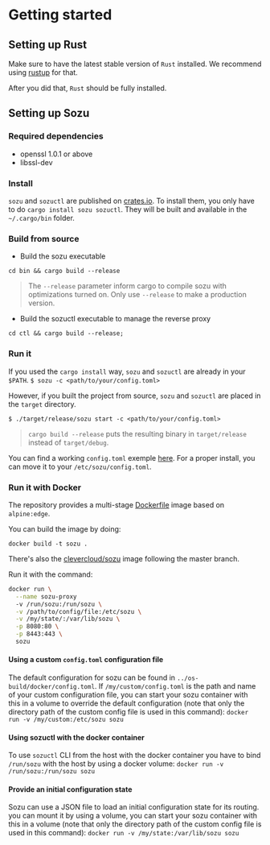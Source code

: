 # Getting started

## Setting up Rust

Make sure to have the latest stable version of `Rust` installed.
We recommend using [rustup][ru] for that.


After you did that, `Rust` should be fully installed.

## Setting up Sozu

### Required dependencies

* openssl 1.0.1 or above
* libssl-dev

### Install

`sozu` and `sozuctl` are published on [crates.io][cr]. To install them, you only have to do `cargo install sozu sozuctl`. They will be built and available in the `~/.cargo/bin` folder.

### Build from source

* Build the sozu executable 

`cd bin && cargo build --release` 

> The `--release` parameter inform cargo to compile sozu with optimizations turned on.
> Only use `--release` to make a production version.

* Build the sozuctl executable to manage the reverse proxy

`cd ctl && cargo build --release;`

### Run it

If you used the `cargo install` way, `sozu` and `sozuctl` are already in your `$PATH`.
`$ sozu -c <path/to/your/config.toml>`

However, if you built the project from source, `sozu` and `sozuctl` are placed in the `target` directory.

`$ ./target/release/sozu start -c <path/to/your/config.toml>`

> `cargo build --release` puts the resulting binary in `target/release` instead of `target/debug`.

You can find a working `config.toml` exemple [here][cfg]. For a proper install, you can move it to your `/etc/sozu/config.toml`.


### Run it with Docker

The repository provides a multi-stage [Dockerfile][df] image based on `alpine:edge`.

You can build the image by doing:

`docker build -t sozu .`

There's also the [clevercloud/sozu](https://hub.docker.com/r/clevercloud/sozu/) image
following the master branch.

Run it with the command:

```bash
docker run \
  --name sozu-proxy
  -v /run/sozu:/run/sozu \
  -v /path/to/config/file:/etc/sozu \
  -v /my/state/:/var/lib/sozu \
  -p 8080:80 \
  -p 8443:443 \
  sozu
```

#### Using a custom `config.toml` configuration file

The default configuration for sozu can be found in `../os-build/docker/config.toml`.
If `/my/custom/config.toml` is the path and name of your custom configuration file, you can start your sozu container with this in a volume to override the default configuration (note that only the directory path of the custom config file is used in this command):
`docker run -v /my/custom:/etc/sozu sozu`

#### Using sozuctl with the docker container

To use `sozuctl` CLI from the host with the docker container you have to bind `/run/sozu` with the host by using a docker volume:
`docker run -v /run/sozu:/run/sozu sozu`


#### Provide an initial configuration state
Sozu can use a JSON file to load an initial configuration state for its routing.
you can mount it by using a volume, you can start your sozu container with this in a volume (note that only the directory path of the custom config file is used in this command):
`docker run -v /my/state:/var/lib/sozu sozu`

[cr]: https://crates.io/
[cfg]: https://github.com/sozu-proxy/sozu/blob/master/bin/config.toml
[ru]: https://rustup.rs
[tr]: https://github.com/sozu-proxy/sozu/blob/master/.travis.yml
[df]: https://github.com/sozu-proxy/sozu/blob/master/Dockerfile
